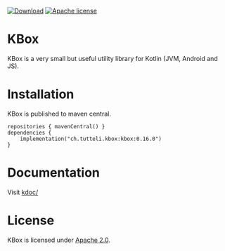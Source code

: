 [![Download](https://img.shields.io/badge/Download-0.16.0-%23007ec6)](https://search.maven.org/artifact/ch.tutteli.kbox/kbox/0.16.0/jar)
[![Apache license](https://img.shields.io/badge/license-Apache%202.0-brightgreen.svg)](http://opensource.org/licenses/Apache2.0)

# KBox
KBox is a very small but useful utility library for Kotlin (JVM, Android and JS).

# Installation

KBox is published to maven central.

```
repositories { mavenCentral() }
dependencies {
    implementation("ch.tutteli.kbox:kbox:0.16.0")
}
```

# Documentation

Visit [kdoc/](https://robstoll.github.io/kbox/kdoc/)

# License
KBox is licensed under [Apache 2.0](http://opensource.org/licenses/Apache2.0).
